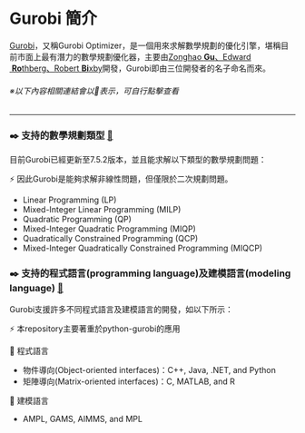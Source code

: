 # Gurobi 簡介

[Gurobi](http://www.gurobi.com/index)，又稱Gurobi Optimizer，是一個用來求解數學規劃的優化引擎，堪稱目前市面上最有潛力的數學規劃優化器，主要由[Zonghao **Gu**、Edward  **Ro**thberg、Robert **Bi**xby](http://www.gurobi.com/company/management-team)開發，Gurobi即由三位開發者的名子命名而來。
###### ※以下內容相關連結會以:link:表示，可自行點擊查看
-------
### :black_nib: 支持的數學規劃類型 [:link:](http://www.gurobi.com/products/features-benefits)
目前Gurobi已經更新至7.5.2版本，並且能求解以下類型的數學規劃問題：
<br>

:zap: 因此Gurobi是能夠求解非線性問題，但僅限於二次規劃問題。
- Linear Programming (LP)
- Mixed-Integer Linear Programming (MILP)
- Quadratic Programming (QP)
- Mixed-Integer Quadratic Programming (MIQP)
- Quadratically Constrained Programming (QCP)
- Mixed-Integer Quadratically Constrained Programming (MIQCP)

### :black_nib: 支持的程式語言(programming language)及建模語言(modeling language) [:link:](http://www.gurobi.com/products/features-benefits)
Gurobi支援許多不同程式語言及建模語言的開發，如以下所示：

:zap: 本repository主要著重於python-gurobi的應用

:arrow_down_small: 程式語言
- 物件導向(Object-oriented interfaces)：C++, Java, .NET, and Python
- 矩陣導向(Matrix-oriented interfaces)：C, MATLAB, and R

:arrow_down_small: 建模語言
- AMPL, GAMS, AIMMS, and MPL

